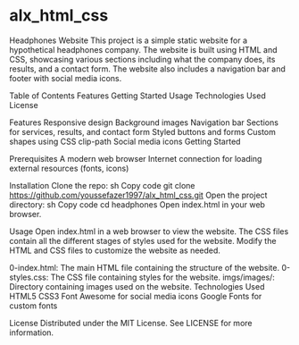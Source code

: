 # alx_html_css

Headphones Website
This project is a simple static website for a hypothetical headphones company. The website is built using HTML and CSS, showcasing various sections including what the company does, its results, and a contact form. The website also includes a navigation bar and footer with social media icons.

Table of Contents
Features
Getting Started
Usage
Technologies Used
License

Features
Responsive design
Background images
Navigation bar
Sections for services, results, and contact form
Styled buttons and forms
Custom shapes using CSS clip-path
Social media icons
Getting Started

Prerequisites
A modern web browser
Internet connection for loading external resources (fonts, icons)

Installation
Clone the repo:
sh
Copy code
git clone https://github.com/youssefazer1997/alx_html_css.git
Open the project directory:
sh
Copy code
cd headphones
Open index.html in your web browser.

Usage
Open index.html in a web browser to view the website.
The CSS files contain all the different stages of styles used for the website.
Modify the HTML and CSS files to customize the website as needed.

0-index.html: The main HTML file containing the structure of the website.
0-styles.css: The CSS file containing styles for the website.
imgs/images/: Directory containing images used on the website.
Technologies Used
HTML5
CSS3
Font Awesome for social media icons
Google Fonts for custom fonts

License
Distributed under the MIT License. See LICENSE for more information.
